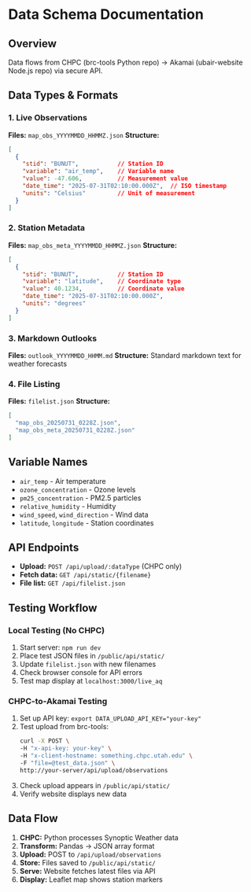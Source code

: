 # Data Schema Documentation

## Overview
Data flows from CHPC (brc-tools Python repo) → Akamai (ubair-website Node.js repo) via secure API.

## Data Types & Formats

### 1. Live Observations
**Files:** `map_obs_YYYYMMDD_HHMMZ.json`
**Structure:**
```json
[
  {
    "stid": "BUNUT",           // Station ID
    "variable": "air_temp",    // Variable name
    "value": -47.606,          // Measurement value
    "date_time": "2025-07-31T02:10:00.000Z",  // ISO timestamp
    "units": "Celsius"         // Unit of measurement
  }
]
```

### 2. Station Metadata
**Files:** `map_obs_meta_YYYYMMDD_HHMMZ.json`
**Structure:**
```json
[
  {
    "stid": "BUNUT",           // Station ID
    "variable": "latitude",    // Coordinate type
    "value": 40.1234,          // Coordinate value
    "date_time": "2025-07-31T02:10:00.000Z",
    "units": "degrees"
  }
]
```

### 3. Markdown Outlooks
**Files:** `outlook_YYYYMMDD_HHMM.md`
**Structure:** Standard markdown text for weather forecasts

### 4. File Listing
**Files:** `filelist.json`
**Structure:**
```json
[
  "map_obs_20250731_0228Z.json",
  "map_obs_meta_20250731_0228Z.json"
]
```

## Variable Names
- `air_temp` - Air temperature
- `ozone_concentration` - Ozone levels
- `pm25_concentration` - PM2.5 particles
- `relative_humidity` - Humidity
- `wind_speed`, `wind_direction` - Wind data
- `latitude`, `longitude` - Station coordinates

## API Endpoints
- **Upload:** `POST /api/upload/:dataType` (CHPC only)
- **Fetch data:** `GET /api/static/{filename}`
- **File list:** `GET /api/filelist.json`

## Testing Workflow

### Local Testing (No CHPC)
1. Start server: `npm run dev`
2. Place test JSON files in `/public/api/static/`
3. Update `filelist.json` with new filenames
4. Check browser console for API errors
5. Test map display at `localhost:3000/live_aq`

### CHPC-to-Akamai Testing
1. Set up API key: `export DATA_UPLOAD_API_KEY="your-key"`
2. Test upload from brc-tools:
   ```bash
   curl -X POST \
   -H "x-api-key: your-key" \
   -H "x-client-hostname: something.chpc.utah.edu" \
   -F "file=@test_data.json" \
   http://your-server/api/upload/observations
   ```
3. Check upload appears in `/public/api/static/`
4. Verify website displays new data

## Data Flow
1. **CHPC:** Python processes Synoptic Weather data
2. **Transform:** Pandas → JSON array format
3. **Upload:** POST to `/api/upload/observations`
4. **Store:** Files saved to `/public/api/static/`
5. **Serve:** Website fetches latest files via API
6. **Display:** Leaflet map shows station markers
